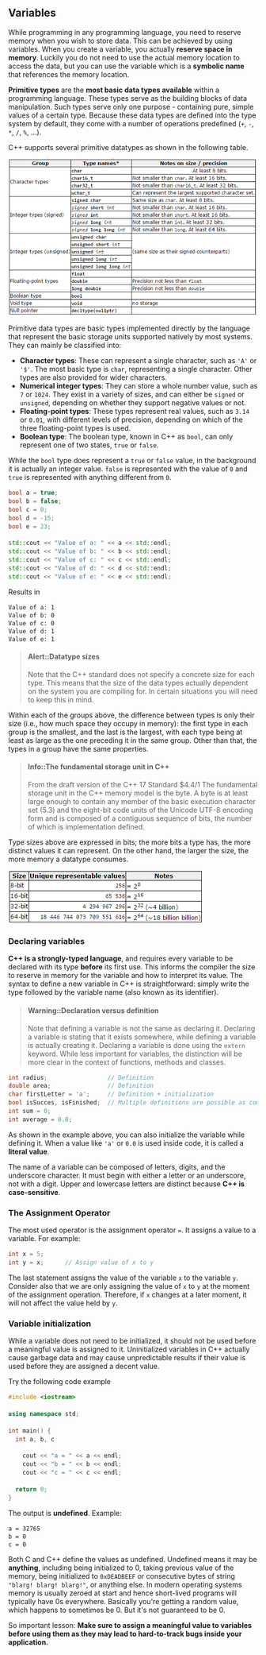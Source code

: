 ## Variables

While programming in any programming language, you need to reserve memory when you wish to store data. This can be achieved by using variables. When you create a variable, you actually **reserve space in memory**. Luckily you do not need to use the actual memory location to access the data, but you can use the variable which is a **symbolic name** that references the memory location.

**Primitive types** are the **most basic data types available** within a programming language. These types serve as the building blocks of data manipulation. Such types serve only one purpose - containing pure, simple values of a certain type. Because these data types are defined into the type system by default, they come with a number of operations predefined (`+`, `-`, `*`, `/`, `%`, ...).

C++ supports several primitive datatypes as shown in the following table.

![C++ primitive data types](img/cpp_data_types.png)

Primitive data types are basic types implemented directly by the language that represent the basic storage units supported natively by most systems. They can mainly be classified into:
* **Character types**: These can represent a single character, such as `'A'` or `'$'`. The most basic type is `char`, representing a single character. Other types are also provided for wider characters.
* **Numerical integer types**: They can store a whole number value, such as `7` or `1024`. They exist in a variety of sizes, and can either be `signed` or `unsigned`, depending on whether they support negative values or not.
* **Floating-point types**: These types represent real values, such as `3.14` or `0.01`, with different levels of precision, depending on which of the three floating-point types is used.
* **Boolean type**: The boolean type, known in C++ as `bool`, can only represent one of two states, `true` or `false`.

While the `bool` type does represent a `true` or `false` value, in the background it is actually an integer value. `false` is represented with the value of `0` and `true` is represented with anything different from `0`.

```c++
bool a = true;
bool b = false;
bool c = 0;
bool d = -15;
bool e = 23;

std::cout << "Value of a: " << a << std::endl;
std::cout << "Value of b: " << b << std::endl;
std::cout << "Value of c: " << c << std::endl;
std::cout << "Value of d: " << d << std::endl;
std::cout << "Value of e: " << e << std::endl;
```

Results in

```text
Value of a: 1
Value of b: 0
Value of c: 0
Value of d: 1
Value of e: 1
```

> #### Alert::Datatype sizes
>
> Note that the C++ standard does not specify a concrete size for each type. This means that the size of the data types actually dependent on the system you are compiling for. In certain situations you will need to keep this in mind.

Within each of the groups above, the difference between types is only their size (i.e., how much space they occupy in memory): the first type in each group is the smallest, and the last is the largest, with each type being at least as large as the one preceding it in the same group. Other than that, the types in a group have the same properties.

> #### Info::The fundamental storage unit in C++
>
> From the draft version of the C++ 17 Standard $4.4/1
> The fundamental storage unit in the C++ memory model is the byte. A byte is at least large enough to contain any member of the basic execution character set (5.3) and the eight-bit code units of the Unicode UTF-8 encoding form and is composed of a contiguous sequence of bits, the number of which is implementation defined.

Type sizes above are expressed in bits; the more bits a type has, the more distinct values it can represent. On the other hand, the larger the size, the more memory a datatype consumes.

![C++ data type sizes](img/data_type_sizes.png)

### Declaring variables

**C++ is a strongly-typed language**, and requires every variable to be declared with its type **before** its first use. This informs the compiler the size to reserve in memory for the variable and how to interpret its value. The syntax to define a new variable in C++ is straightforward: simply write the type followed by the variable name (also known as its identifier).

> #### Warning::Declaration versus definition
>
> Note that defining a variable is not the same as declaring it. Declaring a variable is stating that it exists somewhere, while defining a variable is actually creating it. Declaring a variable is done using the `extern` keyword. While less important for variables, the distinction will be more clear in the context of functions, methods and classes.

```c++
int radius;                 // Definition
double area;                // Definition
char firstLetter = 'a';     // Definition + initialization
bool isSucces, isFinished;  // Multiple definitions are possible as comma separated list
int sum = 0;
int average = 0.0;
```

As shown in the example above, you can also initialize the variable while defining it. When a value like `'a'` or `0.0` is used inside code, it is called a **literal value**.

The name of a variable can be composed of letters, digits, and the underscore character. It must begin with either a letter or an underscore, not with a digit. Upper and lowercase letters are distinct because **C++ is case-sensitive**.

### The Assignment Operator

The most used operator is the assignment operator `=`. It assigns a value to a variable. For example:

```c++
int x = 5;
int y = x;      // Assign value of x to y
```

The last statement assigns the value of the variable `x` to the variable `y`. Consider also that we are only assigning the value of `x` to `y` at the moment of the assignment operation. Therefore, if `x` changes at a later moment, it will not affect the value held by `y`.

### Variable initialization

While a variable does not need to be initialized, it should not be used before a meaningful value is assigned to it. Uninitialized variables in C++ actually cause garbage data and may cause unpredictable results if their value is used before they are assigned a decent value.

Try the following code example

```c++
#include <iostream>

using namespace std;

int main() {
  int a, b, c

	cout << "a = " << a << endl;
	cout << "b = " << b << endl;
	cout << "c = " << c << endl;

  return 0;
}
```

The output is **undefined**. Example:

```text
a = 32765
b = 0
c = 0
```

Both C and C++ define the values as undefined. Undefined means it may be **anything**, including being initialized to 0, taking previous value of the memory, being initialized to `0xDEADBEEF` or consecutive bytes of string `"blarg! blarg! blarg!"`, or anything else. In modern operating systems memory is usually zeroed at start and hence short-lived programs will typically have 0s everywhere. Basically you're getting a random value, which happens to sometimes be 0. But it's not guaranteed to be 0.

So important lesson: **Make sure to assign a meaningful value to variables before using them as they may lead to hard-to-track bugs inside your application.**
